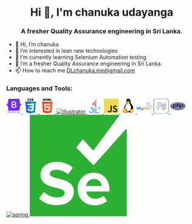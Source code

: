 <h1 align="center">Hi 👋, I'm chanuka udayanga</h1><h3 align="center">A fresher Quality Assurance engineering in Sri Lanka.</h3>

- 👋 Hi, I’m chanuka 
- 👀 I’m interested in lean new technologies
- 🌱 I’m currently learning Selenium Automation testing
- 💞️ I’m a fresher Quality Assurance engineering in Sri Lanka.
- 📫 How to reach me DLchanuka.me@gmail.com

<h3 align="left">Languages and Tools:</h3>
<p align="left"> 
  <a href="https://getbootstrap.com" target="_blank" rel="noreferrer"> <img src="https://raw.githubusercontent.com/devicons/devicon/master/icons/bootstrap/bootstrap-plain-wordmark.svg" alt="bootstrap" width="40" height="40"/> </a> 
  <a href="https://www.w3schools.com/css/" target="_blank" rel="noreferrer"> <img src="https://raw.githubusercontent.com/devicons/devicon/master/icons/css3/css3-original-wordmark.svg" alt="css3" width="40" height="40"/> </a>
  <a href="https://www.w3.org/html/" target="_blank" rel="noreferrer"> <img src="https://raw.githubusercontent.com/devicons/devicon/master/icons/html5/html5-original-wordmark.svg" alt="html5" width="40" height="40"/> </a>
  <a href="https://www.adobe.com/in/products/illustrator.html" target="_blank" rel="noreferrer"> <img src="https://www.vectorlogo.zone/logos/adobe_illustrator/adobe_illustrator-icon.svg" alt="illustrator" width="40" height="40"/> </a>
  <a href="https://www.java.com" target="_blank" rel="noreferrer"> <img src="https://raw.githubusercontent.com/devicons/devicon/master/icons/java/java-original.svg" alt="java" width="40" height="40"/> </a> 
  <a href="https://developer.mozilla.org/en-US/docs/Web/JavaScript" target="_blank" rel="noreferrer"> <img src="https://raw.githubusercontent.com/devicons/devicon/master/icons/javascript/javascript-original.svg" alt="javascript" width="40" height="40"/> </a> 
  <a href="https://www.linux.org/" target="_blank" rel="noreferrer"> <img src="https://raw.githubusercontent.com/devicons/devicon/master/icons/linux/linux-original.svg" alt="linux" width="40" height="40"/> </a> 
  <a href="https://www.mysql.com/" target="_blank" rel="noreferrer"> <img src="https://raw.githubusercontent.com/devicons/devicon/master/icons/mysql/mysql-original-wordmark.svg" alt="mysql" width="40" height="40"/> </a> 
  <a href="https://www.photoshop.com/en" target="_blank" rel="noreferrer"> <img src="https://raw.githubusercontent.com/devicons/devicon/master/icons/photoshop/photoshop-line.svg" alt="photoshop" width="40" height="40"/> </a> 
  <a href="https://www.php.net" target="_blank" rel="noreferrer"> <img src="https://raw.githubusercontent.com/devicons/devicon/master/icons/php/php-original.svg" alt="php" width="40" height="40"/> </a> 
  <a href="https://spring.io/" target="_blank" rel="noreferrer"> <img src="https://www.vectorlogo.zone/logos/springio/springio-icon.svg" alt="spring" width="40" height="40"/> </a> 
  <?xml version="1.0" encoding="UTF-8"?>
<svg width="256px" height="269px" viewBox="0 0 256 269" version="1.1" xmlns="http://www.w3.org/2000/svg" xmlns:xlink="http://www.w3.org/1999/xlink" preserveAspectRatio="xMidYMid">
    <g>
        <path d="M234.152874,0.00343857381 C234.808025,-0.0379575263 235.429647,0.297028821 235.755341,0.866994098 C236.081036,1.43695938 236.054047,2.14258032 235.685767,2.68600216 L235.685767,2.68600216 L169.388124,92.7434941 C168.902258,93.2919104 168.204691,93.6058549 167.472007,93.6058549 C166.739323,93.6058549 166.041756,93.2919104 165.55589,92.7434941 L165.55589,92.7434941 L142.179265,66.684305 C141.608302,66.0916135 140.79919,65.7901017 139.979599,65.86461 C139.160008,65.9391182 138.418531,66.3815927 137.963808,67.0675283 L137.963808,67.0675283 L123.784543,85.0790267 C123.335922,86.0932522 123.483294,87.2722249 124.167766,88.1448137 L124.167766,88.1448137 L166.322337,131.832278 C166.808203,132.380694 167.50577,132.694639 168.238454,132.694639 C168.971138,132.694639 169.668705,132.380694 170.154571,131.832278 L170.154571,131.832278 L252.930819,38.708999 C253.419531,38.1837537 254.176911,38.0053627 254.848672,38.2572733 C255.520434,38.5091839 255.973764,39.1415911 255.996606,39.8586691 L255.996606,39.8586691 L255.996606,266.343681 C256.028319,266.860939 255.83665,267.366955 255.470206,267.733398 C255.103763,268.099842 254.597747,268.291511 254.080489,268.259798 L254.080489,268.259798 L1.91951123,268.259798 C1.40225345,268.291511 0.896236952,268.099842 0.529793658,267.733398 C0.163350364,267.366955 -0.0283193115,266.860939 0.00339438157,266.343681 L0.00339438157,266.343681 L0.00339438157,1.91955542 C-0.0283193115,1.40229764 0.163350364,0.896281144 0.529793658,0.52983785 C0.896236952,0.163394556 1.40225345,-0.0282751193 1.91951123,0.00343857381 L1.91951123,0.00343857381 Z M169.004901,152.909563 C157.595908,152.708949 146.600443,157.179283 138.568082,165.284007 C130.535722,173.388731 126.164179,184.423846 126.467107,195.830581 C126.467107,222.272993 145.628275,239.134822 170.537794,239.134822 C182.068736,239.421769 193.375993,235.921903 202.728557,229.171014 C203.595534,228.383773 203.758299,227.081655 203.111781,226.105227 L203.111781,226.105227 L196.21376,215.758196 C195.438224,214.868953 194.118537,214.703992 193.147973,215.374973 C187.152367,219.469543 180.095799,221.73297 172.837134,221.88977 C159.424316,221.88977 150.993402,213.458856 149.460509,203.495048 C149.488325,203.083823 149.815731,202.756417 150.226955,202.728601 L150.226955,202.728601 L208.093684,202.728601 C209.327358,202.645153 210.309577,201.662935 210.393025,200.429261 L210.393025,200.429261 L210.393025,198.129921 C210.393025,171.304285 193.531196,152.909563 169.004901,152.909563 Z M111.904618,138.347075 C100.26487,128.832771 85.5368757,123.923439 70.5164945,124.551034 C44.4573053,124.551034 28.3619238,139.879969 28.3619238,158.27469 C28.3619238,200.046038 91.9770032,186.63322 91.9770032,206.177612 C91.9770032,212.309186 85.8454293,218.44076 72.8158347,218.44076 C60.4410031,218.54287 48.5018438,213.876992 39.4754015,205.411165 C38.9365113,204.907341 38.2064628,204.660494 37.4723971,204.733901 C36.7383313,204.807307 36.0716199,205.19383 35.6431678,205.794388 L35.6431678,205.794388 L25.6793602,219.59043 C25.0328421,220.566858 25.1956068,221.868976 26.0625835,222.656217 C36.4096145,232.236801 50.9721026,238.751598 71.2829412,238.751598 C101.174364,238.751598 115.736852,223.422663 116.503299,203.495048 C116.503299,162.106924 52.8882195,173.986849 52.8882195,156.358574 C52.8882195,149.843776 58.63657,145.245096 68.6003776,145.245096 C79.5839899,145.094583 90.2811092,148.750561 98.8750239,155.592127 C99.3802624,156.006036 100.031063,156.198722 100.680205,156.126595 C101.329346,156.054468 101.921977,155.723624 102.324034,155.208903 L102.324034,155.208903 L112.287842,141.796086 C112.701751,141.290847 112.894437,140.640046 112.82231,139.990905 C112.750183,139.341763 112.419339,138.749133 111.904618,138.347075 Z M169.388124,169.771392 C179.811439,169.188344 188.809537,176.998014 189.698963,187.399667 C189.671147,187.810891 189.34374,188.138297 188.932516,188.166113 L188.932516,188.166113 L149.843732,188.166113 C149.432507,188.138297 149.105101,187.810891 149.077285,187.399667 C150.358676,177.20234 159.111948,169.60516 169.388124,169.771392 Z" fill="#2CB134"></path>
    </g>
</svg>
</p>

<!---
chanuka01/chanuka01 is a ✨ special ✨ repository because its `README.md` (this file) appears on your GitHub profile.
You can click the Preview link to take a look at your changes.
--->
